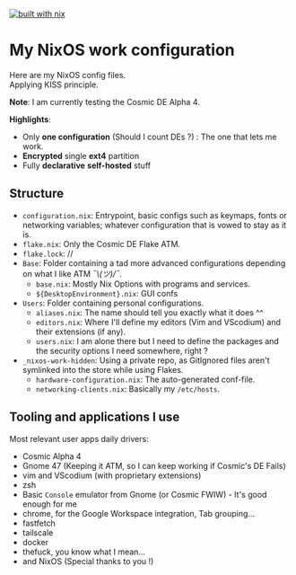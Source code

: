 [![built with nix](https://img.shields.io/static/v1?logo=nixos&logoColor=white&label=&message=Built%20with%20Nix&color=41439a)](https://builtwithnix.org)

# My NixOS work configuration

Here are my NixOS config files.  
Applying KISS principle.

**Note**: I am currently testing the Cosmic DE Alpha 4.

**Highlights**:

- Only **one configuration** (Should I count DEs ?) : The one that lets me work.
- **Encrypted** single **ext4** partition
- Fully **declarative** **self-hosted** stuff


## Structure

- `configuration.nix`: Entrypoint, basic configs such as keymaps, fonts or networking variables; whatever configuration that is vowed to stay as it is.
- `flake.nix`: Only the Cosmic DE Flake ATM.
- `flake.lock`: //
- `Base`: Folder containing a tad more advanced configurations depending on what I like ATM *¯\\_(ツ)_/¯*.
  - `base.nix`: Mostly Nix Options with programs and services.
  - `${DesktopEnvironment}.nix`: GUI confs
- `Users`: Folder containing personal configurations.
  - `aliases.nix`: The name should tell you exactly what it does ^^
  - `editors.nix`: Where I'll define my editors (Vim and VScodium) and their extensions (if any).
  - `users.nix`: I am alone there but I need to define the packages and the security options I need somewhere, right ? 
- `_nixos-work-hidden`: Using a private repo, as GitIgnored files aren't symlinked into the store while using Flakes.
  - `hardware-configuration.nix`: The auto-generated conf-file.
  - `networking-clients.nix`: Basically my `/etc/hosts`.

## Tooling and applications I use

Most relevant user apps daily drivers:

- Cosmic Alpha 4
- Gnome 47 (Keeping it ATM, so I can keep working if Cosmic's DE Fails)
- vim and VScodium (with proprietary extensions)
- zsh
- Basic `Console` emulator from Gnome (or Cosmic FWIW) - It's good enough for me
- chrome, for the Google Workspace integration, Tab grouping...
- fastfetch
- tailscale
- docker
- thefuck, you know what I mean...
- and NixOS (Special thanks to you !)
